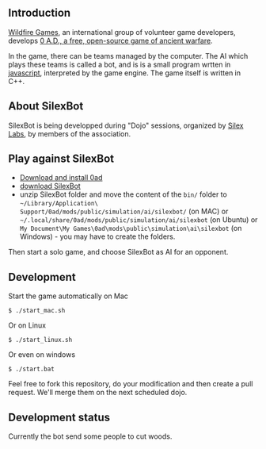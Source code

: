 ## Introduction

[Wildfire Games](http://wildfiregames.com/), an international group of volunteer game developers, develops [0 A.D., a free, open-source game of ancient warfare](http://play0ad.com/).

In the game, there can be teams managed by the computer. The AI which plays these teams is called a bot, and is is a small program wrtten in [javascript](https://en.wikipedia.org/wiki/JavaScript), interpreted by the game engine. The game itself is written in C++.

## About SilexBot

SilexBot is being developped during "Dojo" sessions, organized by [Silex Labs](http://www.silexlabs.org/event/atelier-12-intelligence-artificielle-avec-0-a-d/), by members of the association.

## Play against SilexBot

* [Download and install 0ad](http://play0ad.com/)
* [download SilexBot](https://github.com/JbIPS/SilexBot)
* unzip SilexBot folder and move the content of the `bin/` folder to `~/Library/Application\ Support/0ad/mods/public/simulation/ai/silexbot/` (on MAC) or `~/.local/share/0ad/mods/public/simulation/ai/silexbot` (on Ubuntu) or `My Document\My Games\0ad\mods\public\simulation\ai\silexbot` (on Windows) - you may have to create the folders.

Then start a solo game, and choose SilexBot as AI for an opponent.

## Development

Start the game automatically on Mac

```
$ ./start_mac.sh
```

Or on Linux

```
$ ./start_linux.sh
```

Or even on windows

```
$ ./start.bat
```

Feel free to fork this repository, do your modification and then create a pull request. We'll merge them on the next scheduled dojo.

## Development status

Currently the bot send some people to cut woods.

